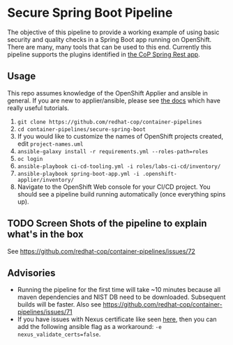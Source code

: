 # Secure Spring Boot Pipeline

The objective of this pipeline to provide a working example of using basic security and quality checks in a Spring Boot app running on OpenShift. There are many, many tools that can be used to this end. Currently this pipeline supports the plugins identified in [the CoP Spring Rest app](https://github.com/redhat-cop/spring-rest).

## Usage

This repo assumes knowledge of the OpenShift Applier and ansible in general. If you are new to applier/ansible, please see [the docs](https://github.com/redhat-cop/openshift-applier) which have really useful tutorials. 

1. `git clone https://github.com/redhat-cop/container-pipelines`
2. `cd container-pipelines/secure-spring-boot`
3. If you would like to customize the names of OpenShift projects created, edit `project-names.uml`
4. `ansible-galaxy install -r requirements.yml --roles-path=roles` 
5. `oc login`
6. `ansible-playbook ci-cd-tooling.yml -i roles/labs-ci-cd/inventory/`
7. `ansible-playbook spring-boot-app.yml -i .openshift-applier/inventory/`
8. Navigate to the OpenShift Web console for your CI/CD project. You should see a pipeline build running automatically (once everything spins up).

## TODO Screen Shots of the pipeline to explain what's in the box
See https://github.com/redhat-cop/container-pipelines/issues/72

## Advisories

- Running the pipeline for the first time will take ~10 minutes because all maven dependencies and NIST DB need to be downloaded. Subsequent builds will be faster. Also see https://github.com/redhat-cop/container-pipelines/issues/71
- If you have issues with Nexus certificate like seen [here](https://github.com/redhat-cop/infra-ansible/issues/342), then you can add the following ansible flag as a workaround: `-e nexus_validate_certs=false`.
